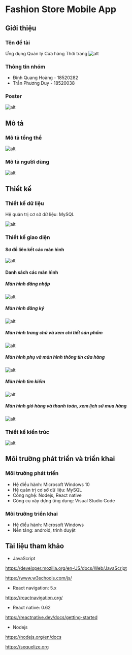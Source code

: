 # Fashion Store Mobile App
## Giới thiệu
  ### Tên đề tài
   Ứng dụng Quản lý Cửa hàng Thời trang
  ![alt](https://i.imgur.com/d2MznRx.png)
  ### Thông tin nhóm
  * Đinh Quang Hoàng  - 18520282
  * Trần Phương Duy   - 18520038
  ### Poster
  ![alt](https://i.imgur.com/uByYX51.png)
## Mô tả
  ### Mô tả tổng thể 
  ![alt](https://i.imgur.com/ugpvIx4.png)
  ### Mô tả người dùng
  ![alt](https://i.imgur.com/FKwpwUa.png)
## Thiết kế
  ### Thiết kế dữ liệu
   Hệ quản trị cơ sở dữ liệu: MySQL
   
   ![alt](https://i.imgur.com/1uamNTn.png)
  ### Thiết kế giao diện
   #### Sơ đồ liên kết các màn hình
  ![alt](https://i.imgur.com/4IyoZRF.png)
   #### Danh sách các màn hình
   ##### Màn hình đăng nhập
 ![alt](https://i.imgur.com/0Oc0hH9.png)
   ##### Màn hình đăng ký
  ![alt](https://i.imgur.com/wvACrJA.png)
   ##### Màn hình trang chủ và xem chi tiết sản phẩm
  ![alt](https://i.imgur.com/87ViQ09.png)
   ##### Màn hình phụ và màn hình thông tin cửa hàng
  ![alt](https://i.imgur.com/2WIDFPQ.png)
   ##### Màn hình tìm kiếm 
  ![alt](https://i.imgur.com/XOCyb9h.png)
   ##### Màn hình giỏ hàng và thanh toán, xem lịch sử mua hàng
  ![alt](https://i.imgur.com/fwbqp6l.png)
  ### Thiết kế kiến trúc
  ![alt](https://i.imgur.com/3k3RXKy.png)
## Môi trường phát triển và triển khai
  ### Môi trường phát triển
   * Hệ điều hành: Microsoft Windows 10
   * Hệ quản trị cơ sở dữ liệu: MySQL
   * Công nghệ: Nodejs, React native
   * Công cụ xây dựng ứng dụng: Visual Studio Code
  ### Môi trường triển khai
   * Hệ điều hành: Microsoft Windows 
   * Nền tảng: android, trình duyệt
## Tài liệu tham khảo
  * JavaScript
  
  https://developer.mozilla.org/en-US/docs/Web/JavaScript
  
  https://www.w3schools.com/js/ 
  * React navigation: 5.x 
  
  https://reactnavigation.org/
  * React native: 0.62 
  
  https://reactnative.dev/docs/getting-started
  * Nodejs
  
  https://nodejs.org/en/docs
  
  https://sequelize.org

